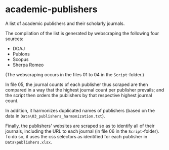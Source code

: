 # academic-publishers
A list of academic publishers and their scholarly journals.

The compilation of the list is generated by webscraping the following four sources:

* DOAJ
* Publons
* Scopus
* Sherpa Romeo

(The webscraping occurs in the files 01 to 04 in the `Script`-folder.)

In file 05, the journal counts of each publisher thus scraped are then compared in a way that the highest journal count per publisher prevails; and the script then orders the publishers by that respective highest journal count.

In addition, it harmonizes duplicated names of publishers (based on the data in `Data\03_publishers_harmonization.txt`). 

Finally, the publishers' websites are scraped so as to identify all of their journals, including the URL to each journal (in file 06 in the `Script`-folder). To do so, it uses the css selectors as identified for each publisher in `Data\publishers.xlsx`.
